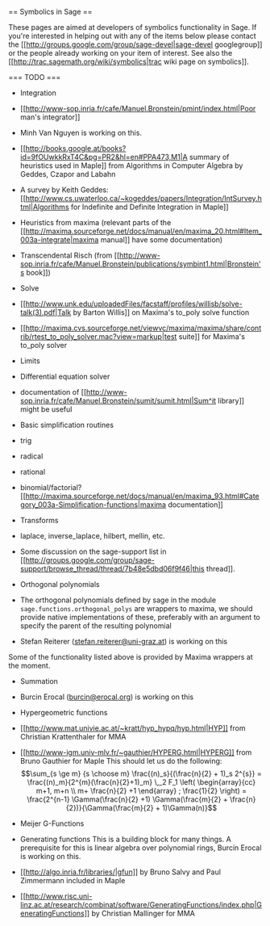 == Symbolics in Sage ==

These pages are aimed at developers of symbolics functionality in Sage. If you're interested in helping out with any of the items below please contact the [[http://groups.google.com/group/sage-devel|sage-devel googlegroup]] or the people already working on your item of interest. See also the [[http://trac.sagemath.org/wiki/symbolics|trac wiki page on symbolics]].


=== TODO ===

 * Integration
  * [[http://www-sop.inria.fr/cafe/Manuel.Bronstein/pmint/index.html|Poor man's integrator]]
   * Minh Van Nguyen is working on this.
  * [[http://books.google.at/books?id=9fOUwkkRxT4C&pg=PR2&hl=en#PPA473,M1|A summary of heuristics used in Maple]] from Algorithms in Computer Algebra by Geddes, Czapor and Labahn
  * A survey by Keith Geddes: [[http://www.cs.uwaterloo.ca/~kogeddes/papers/Integration/IntSurvey.html|Algorithms for Indefinite and Definite Integration in Maple]] 
  * Heuristics from maxima (relevant parts of the [[http://maxima.sourceforge.net/docs/manual/en/maxima_20.html#Item_003a-integrate|maxima manual]] have some documentation)
  * Transcendental Risch (from [[http://www-sop.inria.fr/cafe/Manuel.Bronstein/publications/symbint1.html|Bronstein's book]])

 * Solve
  * [[http://www.unk.edu/uploadedFiles/facstaff/profiles/willisb/solve-talk(3).pdf|Talk by Barton Willis]] on Maxima's to_poly solve function
  * [[http://maxima.cvs.sourceforge.net/viewvc/maxima/maxima/share/contrib/rtest_to_poly_solver.mac?view=markup|test suite]] for Maxima's to_poly solver

 * Limits

 * Differential equation solver
  * documentation of [[http://www-sop.inria.fr/cafe/Manuel.Bronstein/sumit/sumit.html|Sum^it library]] might be useful

 * Basic simplification routines
  * trig
  * radical
  * rational
  * binomial/factorial?
   [[http://maxima.sourceforge.net/docs/manual/en/maxima_93.html#Category_003a-Simplification-functions|maxima documentation]]

 * Transforms
  * laplace, inverse_laplace, hilbert, mellin, etc.
  * Some discussion on the sage-support list in [[http://groups.google.com/group/sage-support/browse_thread/thread/7b48e5dbd06f9f46|this thread]].

 * Orthogonal polynomials
  * The orthogonal polynomials defined by sage in the module `sage.functions.orthogonal_polys` are wrappers to maxima, we should provide native implementations of these, preferably with an argument to specify the parent of the resulting polynomial
   * Stefan Reiterer (stefan.reiterer@uni-graz.at) is working on this

Some of the functionality listed above is provided by Maxima wrappers at the moment.

 * Summation
  * Burcin Erocal (burcin@erocal.org) is working on this

 * Hypergeometric functions
  * [[http://www.mat.univie.ac.at/~kratt/hyp_hypq/hyp.html|HYP]] from Christian Krattenthaler for MMA
  * [[http://www-igm.univ-mlv.fr/~gauthier/HYPERG.html|HYPERG]] from Bruno Gauthier for Maple
   This should let us do the following:
$$\sum_{s \ge m} {s \choose m} \frac{(n)_s}{(\frac{n}{2} + 1)_s 2^{s}} = \frac{(n)_m}{2^{m}(\frac{n}{2}+1)_m} \,_2 F_1 \left( \begin{array}{cc} m+1, m+n \\ m+ \frac{n}{2} +1 \end{array} ; \frac{1}{2} \right) = \frac{2^{n-1} \Gamma(\frac{n}{2} +1) \Gamma(\frac{m}{2} + \frac{n}{2})}{\Gamma(\frac{m}{2} + 1)\Gamma(n)}$$


 * Meijer G-Functions

 * Generating functions
  This is a building block for many things. A prerequisite for this is linear algebra over polynomial rings, Burcin Erocal is working on this.
  * [[http://algo.inria.fr/libraries/|gfun]] by Bruno Salvy and Paul Zimmermann included in Maple
  * [[http://www.risc.uni-linz.ac.at/research/combinat/software/GeneratingFunctions/index.php|GeneratingFunctions]] by Christian Mallinger for MMA

 
